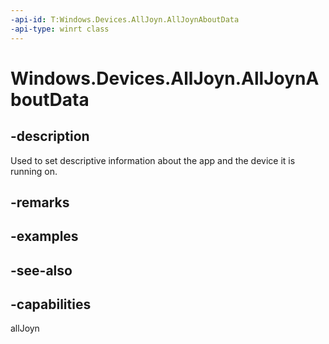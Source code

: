 ```yaml
---
-api-id: T:Windows.Devices.AllJoyn.AllJoynAboutData
-api-type: winrt class
---
```


<!-- Class syntax.
public class AllJoynAboutData : Windows.Devices.AllJoyn.IAllJoynAboutData
-->

# Windows.Devices.AllJoyn.AllJoynAboutData

## -description
Used to set descriptive information about the app and the device it is running on.

## -remarks

## -examples

## -see-also


## -capabilities
allJoyn